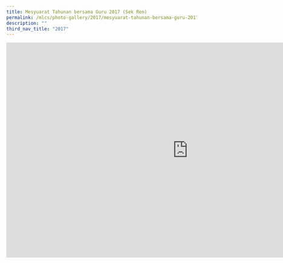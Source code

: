 ```yaml
---
title: Mesyuarat Tahunan bersama Guru 2017 (Sek Ren)
permalink: /mlcs/photo-gallery/2017/mesyuarat-tahunan-bersama-guru-2017-sek-ren/
description: ""
third_nav_title: "2017"
---
```

<iframe allowfullscreen="true" height="569" width="960" frameborder="0" src="https://docs.google.com/presentation/d/e/2PACX-1vTTBQ1lorenMuZpl6xyXJeccA-acVdZW7HfPciqVF_PwZCbaMdbqXxYzRcYJwNHyWLM0uPjoXVR3Y7k/embed?start=false&amp;loop=false&amp;delayms=3000"></iframe>